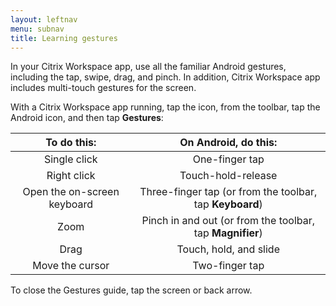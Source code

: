 ```yaml
---
layout: leftnav
menu: subnav
title: Learning gestures
---
```


In your Citrix Workspace app, use all the familiar Android gestures, including the tap, swipe, drag, and pinch. In addition, Citrix Workspace app includes multi-touch gestures for the screen.

With a Citrix Workspace app running, tap the icon, from the toolbar, tap the Android icon, and then tap **Gestures**:

| To do this: | On Android, do this: |
|:------------:|:----------------------:|
| Single click | One-finger tap |
| Right click | Touch-hold-release |
| Open the on-screen keyboard| Three-finger tap (or from the toolbar, tap **Keyboard**) |
| Zoom| Pinch in and out (or from the toolbar, tap **Magnifier**) |
| Drag| Touch, hold, and slide |
| Move the cursor |Two-finger tap |

To close the Gestures guide, tap the screen or back arrow.